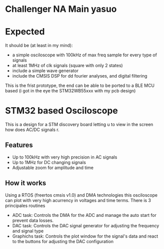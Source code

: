 # Challenger NA Main yasuo
# Expected

It should be (at least in my mind):
* a simple osciloscope with 100kHz of max freq sample for every type of signals 
* at least 1MHz of clk signals (square with only 2 states)
* include a simple wave generator
* include the CMSIS DSP for dd fourier analyses, and digital filtering

This is the frist prototype, the end can be able to be ported to a BLE MCU based (i got in the eye the STM32WB55xxx with my pcb design)
 # STM32 based Osciloscope

This is a design for a STM discovery board letting u to view in the screen how does AC/DC signals r.
## Features
* Up to 100kHz with very high precision in AC signals
* Up to 1MHz for DC changing signals
* Adjustable zoom for amplitude and time

## How it works

Using a RTOS (freertos cmsis v1.0) and DMA technologies this osciloscope can plot with very high acurrency in voltages and time terms.
There is 3 principales routines
* ADC task: Controls the DMA for the ADC and manage the auto start for prevent data losses.
* DAC task: Controls the DAC signal generator for adjusting the frequency and signal type
* Graphichs task: Controls the plot window for the signal's data and react to the buttons for adjusting the DAC configuration
